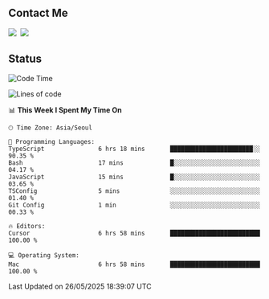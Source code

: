 ## Contact Me
<a href="https://instagram.com/_hongrok"><img src="https://img.shields.io/badge/Instagram-E4405F?style=for-the-badge&logo=Instagram&logoColor=white"/></a>&nbsp;
<img src="https://img.shields.io/badge/HongRok @hlog2e-5865F2?style=for-the-badge&logo=Discord&logoColor=white"/>&nbsp;

## Status

<!--START_SECTION:waka-->
![Code Time](http://img.shields.io/badge/Code%20Time-889%20hrs%2044%20mins-blue)

![Lines of code](https://img.shields.io/badge/From%20Hello%20World%20I%27ve%20Written-656.9%20thousand%20lines%20of%20code-blue)

📊 **This Week I Spent My Time On** 

```text
🕑︎ Time Zone: Asia/Seoul

💬 Programming Languages: 
TypeScript               6 hrs 18 mins       ███████████████████████░░   90.35 % 
Bash                     17 mins             █░░░░░░░░░░░░░░░░░░░░░░░░   04.17 % 
JavaScript               15 mins             █░░░░░░░░░░░░░░░░░░░░░░░░   03.65 % 
TSConfig                 5 mins              ░░░░░░░░░░░░░░░░░░░░░░░░░   01.40 % 
Git Config               1 min               ░░░░░░░░░░░░░░░░░░░░░░░░░   00.33 % 

🔥 Editors: 
Cursor                   6 hrs 58 mins       █████████████████████████   100.00 % 

💻 Operating System: 
Mac                      6 hrs 58 mins       █████████████████████████   100.00 % 
```


 Last Updated on 26/05/2025 18:39:07 UTC
<!--END_SECTION:waka-->
